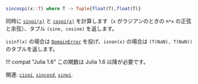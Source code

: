 ```julia
sincospi(x::T) where T -> Tuple{float(T),float(T)}
```

同時に [`sinpi(x)`](@ref) と [`cospi(x)`](@ref) を計算します（`x` がラジアンのときの `π*x` の正弦と余弦）、タプル `(sine, cosine)` を返します。

`isinf(x)` の場合は [`DomainError`](@ref) を投げ、`isnan(x)` の場合は `(T(NaN), T(NaN))` のタプルを返します。

!!! compat "Julia 1.6"
    この関数は Julia 1.6 以降が必要です。


関連: [`cispi`](@ref), [`sincosd`](@ref), [`sinpi`](@ref).
